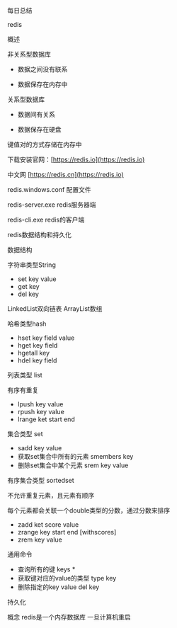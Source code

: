 每日总结

redis

概述

非关系型数据库

* 数据之间没有联系

* 数据保存在内存中

关系型数据库

* 数据间有关系

* 数据保存在硬盘

键值对的方式存储在内存中

下载安装官网：[https://redis.io](https://redis.io)

中文网  [https://redis.cn](https://redis.io)

redis.windows.conf 配置文件

redis-server.exe redis服务器端

redis-cli.exe redis的客户端



redis数据结构和持久化

数据结构 

字符串类型String

* set  key value 
* get key 
* del key

LinkedList双向链表 ArrayList数组



哈希类型hash

* hset key field value 
* hget key field
* hgetall key
* hdel key field

列表类型 list

有序有重复

* lpush key value
* rpush key value
* lrange ket start end

集合类型 set

* sadd key value
* 获取set集合中所有的元素 smembers key
* 删除set集合中某个元素 srem key value

有序集合类型 sortedset

不允许重复元素，且元素有顺序

每个元素都会关联一个double类型的分数，通过分数来排序

* zadd ket score value 
* zrange key start end [withscores]
* zrem key value

通用命令

* 查询所有的键 keys *
* 获取键对应的value的类型 type key
* 删除指定的key value del key 

持久化

概念 redis是一个内存数据库 一旦计算机重启

